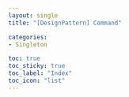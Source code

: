 ```yaml
---
layout: single
title: "[DesignPattern] Command"

categories:
- Singleton

toc: true
toc_sticky: true
toc_label: "Index"
toc_icon: "list"
---
```





